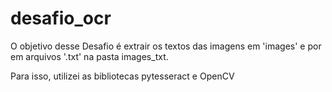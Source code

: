 # desafio_ocr

O objetivo desse Desafio é extrair os textos das imagens em 'images' e por em arquivos '.txt' na pasta images_txt.

Para isso, utilizei as bibliotecas pytesseract e OpenCV
